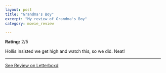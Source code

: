 ```yaml
---
layout: post
title: "Grandma's Boy"
excerpt: "My review of Grandma's Boy"
category: movie_review

---
```


**Rating:** 2/5

Hollis insisted we get high and watch this, so we did. Neat!

<hr>

[See Review on Letterboxd](https://boxd.it/47AwIV)

